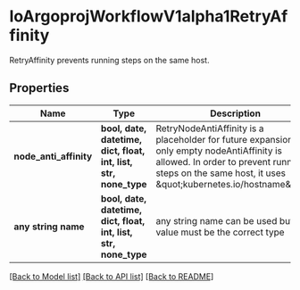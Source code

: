 # IoArgoprojWorkflowV1alpha1RetryAffinity

RetryAffinity prevents running steps on the same host.

## Properties
Name | Type | Description | Notes
------------ | ------------- | ------------- | -------------
**node_anti_affinity** | **bool, date, datetime, dict, float, int, list, str, none_type** | RetryNodeAntiAffinity is a placeholder for future expansion, only empty nodeAntiAffinity is allowed. In order to prevent running steps on the same host, it uses \&quot;kubernetes.io/hostname\&quot;. | [optional] 
**any string name** | **bool, date, datetime, dict, float, int, list, str, none_type** | any string name can be used but the value must be the correct type | [optional]

[[Back to Model list]](../README.md#documentation-for-models) [[Back to API list]](../README.md#documentation-for-api-endpoints) [[Back to README]](../README.md)


